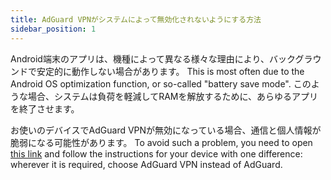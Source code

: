 ```yaml
---
title: AdGuard VPNがシステムによって無効化されないようにする方法
sidebar_position: 1
---
```


Android端末のアプリは、機種によって異なる様々な理由により、バックグラウンドで安定的に動作しない場合があります。 This is most often due to the Android OS optimization function, or so-called "battery save mode". このような場合、システムは負荷を軽減してRAMを解放するために、あらゆるアプリを終了させます。

お使いのデバイスでAdGuard VPNが無効になっている場合、通信と個人情報が脆弱になる可能性があります。 To avoid such a problem, you need to open [this link](https://adguard.com/kb/adguard-for-android/solving-problems/background-work/) and follow the instructions for your device with one difference: wherever it is required, choose AdGuard VPN instead of AdGuard.
